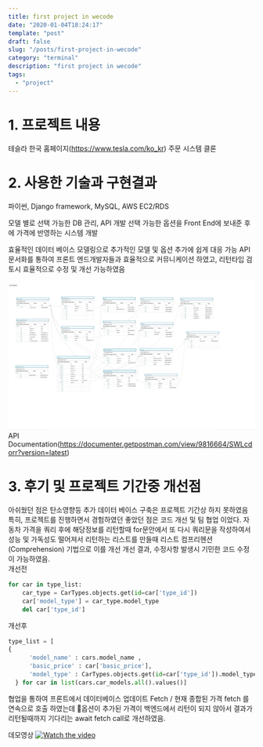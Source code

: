 ```yaml
---
title: first project in wecode
date: "2020-01-04T18:24:17"
template: "post"
draft: false
slug: "/posts/first-project-in-wecode"
category: "terminal"
description: "first project in wecode"
tags:
  - "project"
---
```


# 1. 프로젝트 내용
테슬라 한국 홈페이지(https://www.tesla.com/ko_kr) 주문 시스템 클론
# 2. 사용한 기술과 구현결과
파이썬, Django framework, MySQL, AWS EC2/RDS

모델 별로 선택 가능한 DB 관리, API 개발
선택 가능한 옵션을 Front End에 보내준 후에 가격에 반영하는 시스템 개발

효율적인 데이터 베이스 모델링으로 추가적인 모델 및 옵션 추가에 쉽게 대응 가능
API 문서화를 통하여 프론트 엔드개발자들과 효율적으로 커뮤니케이션 하였고, 리턴타입 검토시 효율적으로 수정 및 개선 가능하였음

![modeling](../img/tesla_modeling.png)
API Documentation(https://documenter.getpostman.com/view/9816664/SWLcdorr?version=latest)

# 3. 후기 및 프로젝트 기간중 개선점
아쉬웠던 점은 탄소영향등 추가 데이터 베이스 구축은 프로젝트 기간상 하지 못하였음
특히, 프로젝트를 진행하면서 경험하였던 좋았던 점은 코드 개선 및 팀 협업 이었다.
자동차 가격을 쿼리 후에 해당정보를 리턴할때 for문안에서 또 다시 쿼리문을 작성하여서 성능 및 가독성도 떨어져서
리턴하는 리스트를 만들때 리스트 컴프리헨션(Comprehension) 기법으로 이를 개선
개선 결과, 수정사항 발생시 기민한 코드 수정이 가능하였음.<br>
개선전
```python
for car in type_list:
    car_type = CarTypes.objects.get(id=car['type_id'])
    car['model_type'] = car_type.model_type
    del car['type_id']

```
개선후
```python
type_list = [
{
      'model_name' : cars.model_name ,
      'basic_price' : car['basic_price'],
      'model_type' : CarTypes.objects.get(id=car['type_id']).model_type,
  } for car in list(cars.car_models.all().values()]
```

협업을 통하여 프론트에서 데이터베이스 업데이트 Fetch / 현재 종합된 가격 fetch 를 연속으로 호출 하였는데 옵션이 추가된 가격이 백엔드에서 리턴이 되지 않아서 결과가 리턴될때까지 기다리는 await fetch call로 개선하였음.<br>

데모영상
[![Watch the video](https://img.youtube.com/vi/JQ6JGS6QFsQ/0.jpg)](https://youtu.be/JQ6JGS6QFsQ)